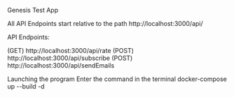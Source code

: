 Genesis Test App

All API Endpoints start relative to the path http://localhost:3000/api/

API Endpoints:

(GET) http://localhost:3000/api/rate
(POST) http://localhost:3000/api/subscribe
(POST) http://localhost:3000/api/sendEmails

Launching the program
Enter the command in the terminal docker-compose up --build -d
